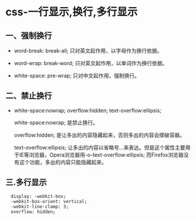 # css-一行显示,换行,多行显示

## 一、强制换行
* word-break: break-all; 只对英文起作用，以字母作为换行依据。

* word-wrap: break-word; 只对英文起作用，以单词作为换行依据。

* white-space: pre-wrap; 只对中文起作用，强制换行。

## 二、禁止换行
* white-space:nowrap; overflow:hidden; text-overflow:ellipsis;

   white-space:nowrap; 是禁止换行。

   overflow:hidden; 是让多出的内容隐藏起来，否则多出的内容会撑破容器。

   text-overflow:ellipsis; 让多出的内容以省略号...来表达。但是这个属性主要用于IE等浏览器，Opera浏览器用-o-text-overflow:ellipsis; 而Firefox浏览器没有这个功能，多出的内容只能隐藏起来。

## 三.多行显示

```
  display: -webkit-box;
  -webkit-box-orient: vertical;
  -webkit-line-clamp: 3;
  overflow: hidden;
```